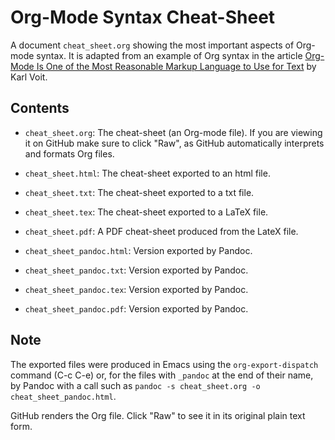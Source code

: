 Org-Mode Syntax Cheat-Sheet
===========================

A document `cheat_sheet.org` showing the most important aspects of Org-mode
syntax.  It is adapted from an example of Org syntax in the article
[Org-Mode Is One of the Most Reasonable Markup Language to Use for
Text](http://karl-voit.at/2017/09/23/orgmode-as-markup-only/) by Karl Voit.

Contents
---------

* `cheat_sheet.org`: The cheat-sheet (an Org-mode file). If you are viewing
   it on GitHub make sure to click "Raw", as GitHub automatically
   interprets and formats Org files.

* `cheat_sheet.html`: The cheat-sheet exported to an html file.

* `cheat_sheet.txt`: The cheat-sheet exported to a txt file.

* `cheat_sheet.tex`: The cheat-sheet exported to a LaTeX file.

* `cheat_sheet.pdf`: A PDF cheat-sheet produced from the LateX file.

* `cheat_sheet_pandoc.html`: Version exported by Pandoc.

* `cheat_sheet_pandoc.txt`: Version exported by Pandoc.

* `cheat_sheet_pandoc.tex`: Version exported by Pandoc.

* `cheat_sheet_pandoc.pdf`: Version exported by Pandoc.

Note
----

The exported files were produced in Emacs using
the `org-export-dispatch` command (C-c C-e) or,
for the files with `_pandoc` at the end of their name,
by Pandoc with a call such as
`pandoc -s cheat_sheet.org -o cheat_sheet_pandoc.html`.

GitHub renders the Org file.
Click "Raw" to see it in its original plain text form.

